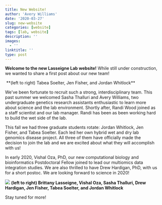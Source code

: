 ```yaml
---
title: New Website!
author: 'Avery Williams'
date: '2020-03-27'
slug: new-website
categories: [website]
tags: [lab, website]
description: ''
images:
  - ''
linktitle: ''
type: post
---
```

**Welcome to the new Lasseigne Lab website!** While still under construction, we wanted to share a first post about our new team!

<img src="/blog/2019-12-13-new-website.en_files/20191118_141811.jpg" alt="">
**(left to right) Tabea Soelter, Jen Fisher, and Jordan Whitlock**

  We've been fortunate to recruit such a strong, interdisciplinary team. This past summer we welcomed Sasha Thalluri and Avery Williams, two undergraduate genetics research assistants enthusiastic to learn more about science and the lab environment. Shortly after, Randi Wood joined as a staff scientist and our lab manager. Randi has been as been working hard to build the wet side of the lab. 

  This fall we had three graduate students rotate: Jordan Whitlock, Jen Fisher, and Tabea Soelter. Each led her own hybrid wet and dry lab genomics disease project. All three of them have officially made the decision to join the lab and we are excited about what they will accomplish with us!

  In early 2020, Vishal Oza, PhD, our new computational biology and bioinformatics Postdoctoral Fellow joined to lead our multiomics data integration studies. We are also thrilled to have Drew Hardigan, PhD, with us for a short postoc. We are looking forward to science in 2020!

![](/blog/2019-12-13-new-website.en_files/20191206_123730.jpg) 
**(left to right) Brittany Lasseigne, Vishal Oza, Sasha Thalluri, Drew Hardigan, Jen Fisher, Tabea Soelter, and Jordan Whitlock**

Stay tuned for more!